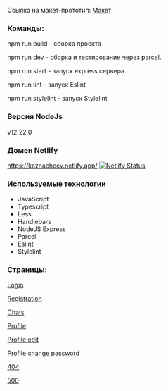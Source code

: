 Ссылка на макет-прототип: [Макет](<https://www.figma.com/file/MyioLgjVnXTFAevtJYnb69/Chat_external_link-(Copy)?node-id=1%3A498>)

### Команды:

npm run build - сборка проекта

npm run dev - сборка и тестирование через parcel.

npm run start - запуск express сервера

npm run lint - запуск Eslint

npm run stylelint - запуск Stylelint

### Версия NodeJs

v12.22.0

### Домен Netlify

https://kaznacheev.netlify.app/
[![Netlify Status](https://api.netlify.com/api/v1/badges/a5203fd1-b2b8-42b0-b225-e1783f04f4c5/deploy-status)](https://app.netlify.com/sites/kaznacheev/deploys)

### Используемые технологии

- JavaScript
- Typescript
- Less
- Handlebars
- NodeJS Express
- Parcel
- Eslint
- Stylelint

### Страницы:

[Login](https://kaznacheev.netlify.app/)

[Registration](https://kaznacheev.netlify.app/reg)

[Chats](https://kaznacheev.netlify.app/chats)

[Profile](https://kaznacheev.netlify.app/profile)

[Profile edit](https://kaznacheev.netlify.app/profile/egit)

[Profile change password](https://kaznacheev.netlify.app/profile/change-pwd)

[404](https://kaznacheev.netlify.app/404)

[500](https://kaznacheev.netlify.app/500)
